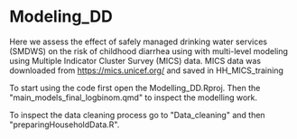# Modeling_DD

Here we assess the effect of safely managed drinking water services (SMDWS) on the risk of childhood diarrhea using with multi-level modeling using Multiple Indicator Cluster Survey (MICS) data. MICS data was downloaded from https://mics.unicef.org/ and saved in HH_MICS_training

To start using the code first open the Modelling_DD.Rproj. Then the "main_models_final_logbinom.qmd" to inspect the modelling work.

To inspect the data cleaning process go to "Data_cleaning" and then "preparingHouseholdData.R".
